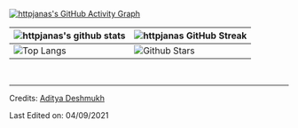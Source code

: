 
  
[![httpjanas's GitHub Activity Graph](https://activity-graph.herokuapp.com/graph?httpjanas=httpjanas&bg_color=fffff0&color=708090&line=24292e&point=24292e&area=true&hide_border=true)](https://github.com/httpjanas/github-readme-activity-graph)

| ![httpjanas's github stats](https://github-readme-stats.vercel.app/api?username=httpjanas&show_icons=true&theme=tokyonight) | ![httpjanas GitHub Streak](https://github-readme-streak-stats.herokuapp.com/?user=httpjanas&theme=tokyonight) |
| --- | --- |
| ![Top Langs](https://github-readme-stats.vercel.app/api/top-langs/?username=httpjanas&theme=tokyonight) | ![Github Stars](https://github-readme-stats.vercel.app/api?username=httpjanas&show_icons=true&locale=en&count_private=true&hide_rank=true&custom_title=My%20GitHub%20Stats&disable_animations=true&theme=tokyonight) |




<br>


-----
Credits: [Aditya Deshmukh](https://github.com/Aditya664)

Last Edited on: 04/09/2021
